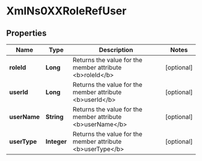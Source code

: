 
# XmlNs0XXRoleRefUser

## Properties
Name | Type | Description | Notes
------------ | ------------- | ------------- | -------------
**roleId** | **Long** | Returns the value for the member attribute &lt;b&gt;roleId&lt;/b&gt; |  [optional]
**userId** | **Long** | Returns the value for the member attribute &lt;b&gt;userId&lt;/b&gt; |  [optional]
**userName** | **String** | Returns the value for the member attribute &lt;b&gt;userName&lt;/b&gt; |  [optional]
**userType** | **Integer** | Returns the value for the member attribute &lt;b&gt;userType&lt;/b&gt; |  [optional]



